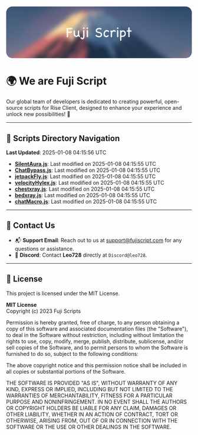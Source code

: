 ![Banner](.github/b.webp)

# 🌍 **We are Fuji Script**

Our global team of developers is dedicated to creating powerful, open-source scripts for Rise Client, designed to enhance your experience and unlock new possibilities! 🌟

---
<!-- SCRIPTS_NAVIGATION_START -->
## 📂 **Scripts Directory Navigation**

**Last Updated**: 2025-01-08 04:15:56 UTC

- **[SilentAura.js](scripts/SilentAura.js)**: Last modified on 2025-01-08 04:15:55 UTC
- **[ChatBypass.js](scripts/ChatBypass.js)**: Last modified on 2025-01-08 04:15:55 UTC
- **[jetpackFly.js](scripts/jetpackFly.js)**: Last modified on 2025-01-08 04:15:55 UTC
- **[velocityHylex.js](scripts/velocityHylex.js)**: Last modified on 2025-01-08 04:15:55 UTC
- **[chestxray.js](scripts/chestxray.js)**: Last modified on 2025-01-08 04:15:55 UTC
- **[bedxray.js](scripts/bedxray.js)**: Last modified on 2025-01-08 04:15:55 UTC
- **[chatMacro.js](scripts/chatMacro.js)**: Last modified on 2025-01-08 04:15:55 UTC

<!-- SCRIPTS_NAVIGATION_END -->

---

## 💬 **Contact Us**  
- 📬 **Support Email**: Reach out to us at [support@fujiscript.com](mailto:support@fujiscript.com) for any questions or assistance.  
- 💬 **Discord**: Contact **Leo728** directly at `Discord@leo728`.

---

## 📜 **License**

This project is licensed under the MIT License.  

**MIT License**  
Copyright (c) 2023 Fuji Scripts  

Permission is hereby granted, free of charge, to any person obtaining a copy of this software and associated documentation files (the "Software"), to deal in the Software without restriction, including without limitation the rights to use, copy, modify, merge, publish, distribute, sublicense, and/or sell copies of the Software, and to permit persons to whom the Software is furnished to do so, subject to the following conditions:  

The above copyright notice and this permission notice shall be included in all copies or substantial portions of the Software.  

THE SOFTWARE IS PROVIDED "AS IS", WITHOUT WARRANTY OF ANY KIND, EXPRESS OR IMPLIED, INCLUDING BUT NOT LIMITED TO THE WARRANTIES OF MERCHANTABILITY, FITNESS FOR A PARTICULAR PURPOSE AND NONINFRINGEMENT. IN NO EVENT SHALL THE AUTHORS OR COPYRIGHT HOLDERS BE LIABLE FOR ANY CLAIM, DAMAGES OR OTHER LIABILITY, WHETHER IN AN ACTION OF CONTRACT, TORT OR OTHERWISE, ARISING FROM, OUT OF OR IN CONNECTION WITH THE SOFTWARE OR THE USE OR OTHER DEALINGS IN THE SOFTWARE.  
